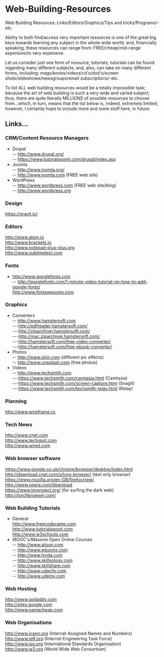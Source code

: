 # Web-Building-Resources
Web Building Resources: Links/Editors/Graphics/Tips and tricks/Programs/-etc.  

Ability to both find/access very important resources is one of the great big keys towards learning any subject in the whole wide world; and, financially speaking, these resources can range from: FREE/cheap/mid-range expensive/to very expensive.

Let us consider just one form of resource, tutorials; tutorials can be found regarding many different subjects; and, also, can take on many different forms, including: mags/books/videos/cd's/dvd's/screen shots/slideshows/newsgroups/email subscriptions/-etc.

To list ALL web building resources would be a totally impossible task; because the art of web building is such a very wide and varied subject; thus, there are quite literally MILLIONS of possible resources to choose from...which, in turn, means that the list below is, indeed, extremely limited; however, I certainly hope to include more and more stuff here, in future.

## Links...

### CRM/Content Resource Managers  

- Drupal  
-- http://www.drupal.org/  
-- https://www.tutorialspoint.com/drupal/index.asp  
- Joomla  
-- http://www.joomla.org/  
-- http://www.joomla.com  (FREE web site)  
- WordPress    
-- http://www.wordpress.com  (FREE web site/blog)  
-- http://www.wordpress.org 

### Design

https://gravit.io/  

### Editors

http://www.atom.io  
http://www.brackets.io  
http://www.notepad-plus-plus.org  
http://www.sublimetext.com  

### Fonts

- http://www.googlefonts.com  
-- http://googlefonts.com/1-minute-video-tutorial-on-how-to-add-google-fonts/  
http://www.fontawesome.com  

### Graphics

- Converters  
-- http://www.hamstersoft.com   
---http://pdfreader.hamstersoft.com/  
---http://ziparchiver.hamstersoft.com/  
---http://mac.ziparchiver.hamstersoft.com/  
---http://hamstersoft.com/free-video-converter/  
---http://hamstersoft.com/free-ebook-converter/  
- Photos  
-- http://www.pixlr.com  (different pic effects)  
-- http://www.unsplash.com  (free photos) 
- Videos  
-- http://www.techsmith.com   
---https://www.techsmith.com/camtasia.html (Camtasia)  
---https://www.techsmith.com/screen-capture.html (SnagIt)  
---https://www.techsmith.com/techsmith-relay.html (Relay)  

### Planning

http://www.wireframe.cc  

### Tech News

http://www.cnet.com  
http://www.techspot.com    
http://www.wired.com  

### Web browser software

https://www.google.co.uk/chrome/browser/desktop/index.html  
http://download.cnet.com/s/lynx-browser/  (text only browser)  
https://www.mozilla.org/en-GB/firefox/new/  
http://www.opera.com/download  
https://www.torproject.org/  (for surfing the dark web)  
http://torchbrowser.com/  

### Web Building Tutorials

- General  
http://www.freecodecamp.com  
http://www.tutorialspoint.com  
http://www.w3schools.com  
- MOOC's/Massive Open Online Courses    
-- http://www.alison.com  
-- http://www.eduonix.com  
-- http://www.lynda.com  
-- http://www.skillsology.com  
-- http://www.skillshare.com  
-- http://www.udacity.com  
-- http://www.udemy.com  

### Web Hosting

http://www.godaddy.com  
http://sites.google.com  
http://www.namecheap.com  

### Web Organisations

http://www.icann.org (Internet Assigned Names and Numbers)  
http://www.ietf.org (Internet Engineering Task Force)  
http://www.iso.org  (International Standards Organisation)  
http://www.w3.org  (World Wide Web Consortium)  



